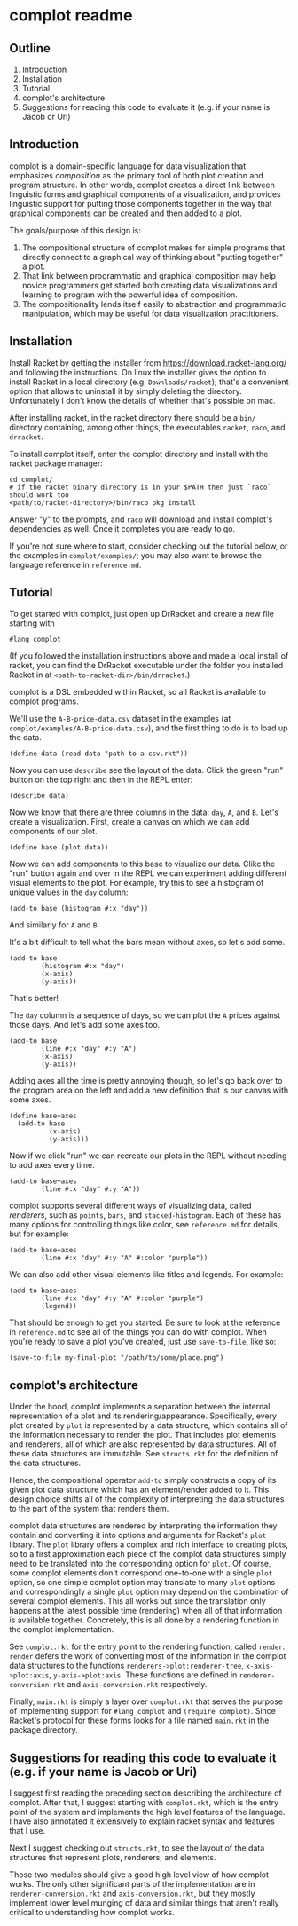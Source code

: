 complot readme
==============

Outline
-------
1. Introduction
2. Installation
3. Tutorial
4. complot's architecture
5. Suggestions for reading this code to evaluate it (e.g. if your name is Jacob or Uri)

Introduction
------------

complot is a domain-specific language for data visualization that emphasizes *composition* as the primary tool of both plot creation and program structure.
In other words, complot creates a direct link between linguistic forms and graphical components of a visualization, and provides linguistic support for putting those components together in the way that graphical components can be created and then added to a plot.

The goals/purpose of this design is:
1. The compositional structure of complot makes for simple programs that directly connect to a graphical way of thinking about "putting together" a plot.
2. That link between programmatic and graphical composition may help novice programmers get started both creating data visualizations and learning to program with the powerful idea of composition.
3. The compositionality lends itself easily to abstraction and programmatic manipulation, which may be useful for data visualization practitioners.


Installation
------------
Install Racket by getting the installer from https://download.racket-lang.org/ and following the instructions.
On linux the installer gives the option to install Racket in a local directory (e.g. `Downloads/racket`); that's a convenient option that allows to uninstall it by simply deleting the directory.
Unfortunately I don't know the details of whether that's possible on mac.

After installing racket, in the racket directory there should be a `bin/` directory containing, among other things, the executables `racket`, `raco`, and `drracket`.

To install complot itself, enter the complot directory and install with the racket package manager:

```
cd complot/
# if the racket binary directory is in your $PATH then just `raco` should work too
<path/to/racket-directory>/bin/raco pkg install
```

Answer "y" to the prompts, and `raco` will download and install complot's dependencies as well.
Once it completes you are ready to go.

If you're not sure where to start, consider checking out the tutorial below, or the examples in `complot/examples/`; you may also want to browse the language reference in `reference.md`.


Tutorial
--------
To get started with complot, just open up DrRacket and create a new file starting with

```
#lang complot
```

(If you followed the installation instructions above and made a local install of racket, you can find the DrRacket executable under the folder you installed Racket in at `<path-to-racket-dir>/bin/drracket`.)

complot is a DSL embedded within Racket, so all Racket is available to complot programs.

We'll use the `A-B-price-data.csv` dataset in the examples (at `complot/examples/A-B-price-data.csv`), and the first thing to do is to load up the data.

```
(define data (read-data "path-to-a-csv.rkt"))
```

Now you can use `describe` see the layout of the data.
Click the green "run" button on the top right and then in the REPL enter:

```
(describe data)
```

Now we know that there are three columns in the data: `day`, `A`, and `B`.
Let's create a visualization.
First, create a canvas on which we can add components of our plot.

```
(define base (plot data))
```

Now we can add components to this base to visualize our data.
Clikc the "run" button again and over in the REPL we can experiment adding different visual elements to the plot.
For example, try this to see a histogram of unique values in the `day` column:

```
(add-to base (histogram #:x "day"))
```

And similarly for `A` and `B`.

It's a bit difficult to tell what the bars mean without axes, so let's add some.

```
(add-to base
        (histogram #:x "day")
		(x-axis)
		(y-axis))
```

That's better!

The `day` column is a sequence of days, so we can plot the `A` prices against those days. And let's add some axes too.

```
(add-to base
        (line #:x "day" #:y "A")
		(x-axis)
		(y-axis))
```

Adding axes all the time is pretty annoying though, so let's go back over to the program area on the left and add a new definition that is our canvas with some axes.

```
(define base+axes
  (add-to base
          (x-axis)
		  (y-axis)))
```

Now if we click "run" we can recreate our plots in the REPL without needing to add axes every time.

```
(add-to base+axes
        (line #:x "day" #:y "A"))
```

complot supports several different ways of visualizing data, called *renderers*, such as `points`, `bars`, and `stacked-histogram`.
Each of these has many options for controlling things like color, see `reference.md` for details, but for example:

```
(add-to base+axes
        (line #:x "day" #:y "A" #:color "purple"))
```


We can also add other visual elements like titles and legends.
For example:

```
(add-to base+axes
        (line #:x "day" #:y "A" #:color "purple")
		(legend))
```

That should be enough to get you started.
Be sure to look at the reference in `reference.md` to see all of the things you can do with complot.
When you're ready to save a plot you've created, just use `save-to-file`, like so:

```
(save-to-file my-final-plot "/path/to/some/place.png")
```



complot's architecture
----------------------
Under the hood, complot implements a separation between the internal representation of a plot and its rendering/appearance.
Specifically, every plot created by `plot` is represented by a data structure, which contains all of the information necessary to render the plot.
That includes plot elements and renderers, all of which are also represented by data structures.
All of these data structures are immutable.
See `structs.rkt` for the definition of the data structures.

Hence, the compositional operator `add-to` simply constructs a copy of its given plot data structure which has an element/render added to it.
This design choice shifts all of the complexity of interpreting the data structures to the part of the system that renders them.

complot data structures are rendered by interpreting the information they contain and converting it into options and arguments for Racket's `plot` library.
The `plot` library offers a complex and rich interface to creating plots, so to a first approximation each piece of the complot data structures simply need to be translated into the corresponding option for `plot`.
Of course, some complot elements don't correspond one-to-one with a single `plot` option, so one simple complot option may translate to many `plot` options and correspondingly a single `plot` option may depend on the combination of several complot elements.
This all works out since the translation only happens at the latest possible time (rendering) when all of that information is available together.
Concretely, this is all done by a rendering function in the complot implementation.

See `complot.rkt` for the entry point to the rendering function, called `render`.
`render` defers the work of converting most of the information in the complot data structures to the functions `renderers->plot:renderer-tree`, `x-axis->plot:axis`, `y-axis->plot:axis`.
These functions are defined in `renderer-conversion.rkt` and `axis-conversion.rkt` respectively.

Finally, `main.rkt` is simply a layer over `complot.rkt` that serves the purpose of implementing support for `#lang complot` and `(require complot)`.
Since Racket's protocol for these forms looks for a file named `main.rkt` in the package directory.


Suggestions for reading this code to evaluate it (e.g. if your name is Jacob or Uri)
------------------------------------------------------------------------------------
I suggest first reading the preceding section describing the architecture of complot.
After that, I suggest starting with `complot.rkt`, which is the entry point of the system and implements the high level features of the language.
I have also annotated it extensively to explain racket syntax and features that I use.

Next I suggest checking out `structs.rkt`, to see the layout of the data structures that represent plots, renderers, and elements.

Those two modules should give a good high level view of how complot works.
The only other significant parts of the implementation are in `renderer-conversion.rkt` and `axis-conversion.rkt`, but they mostly implement lower level munging of data and similar things that aren't really critical to understanding how complot works.

